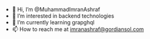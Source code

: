 - 👋 Hi, I’m @MuhammadImranAshraf
- 👀 I’m interested in backend technologies
- 🌱 I’m currently learning grapghql
- 📫 How to reach me at imranashraf@gordiansol.com

<!---
MuhammadImranAshraf/MuhammadImranAshraf is a ✨ special ✨ repository because its `README.md` (this file) appears on your GitHub profile.
You can click the Preview link to take a look at your changes.
--->

